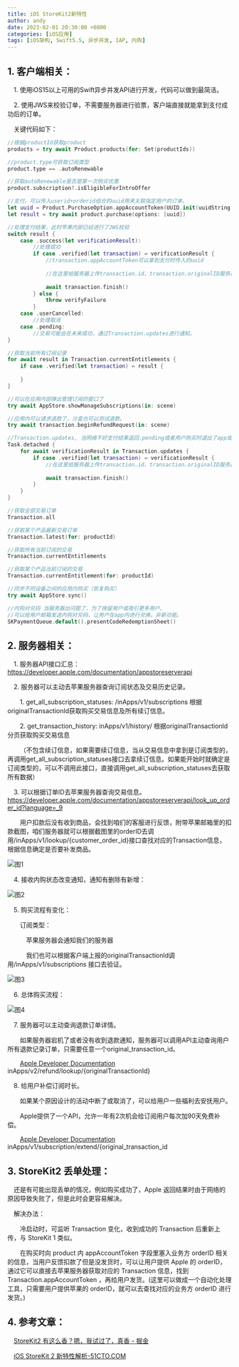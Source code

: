 ```yaml
---
title: iOS StoreKit2新特性
author: andy
date: 2023-02-01 20:30:00 +0800
categories: [iOS应用]
tags: [iOS架构, Swift5.5, 异步并发, IAP, 内购]
---
```


## 1. 客户端相关：

&emsp;1. 使用iOS15以上可用的Swift异步并发API进行开发，代码可以做到最简洁。

&emsp;2. 使用JWS来校验订单，不需要服务器进行验票，客户端直接就能拿到支付成功后的订单。

&emsp;关键代码如下：
```swift
//根据productId获取product
products = try await Product.products(for: Set(productIds))

//product.type可获取订阅类型
product.type == .autoRenewable

//获取autoRenewable是否是第一次购买优惠
product.subscription?.isEligibleForIntroOffer

//支付，可以传入userid+orderid组合的uuid用来关联指定用户的订单。
let uuid = Product.PurchaseOption.appAccountToken(UUID.init(uuidString: "userid+orderid")!)
let result = try await product.purchase(options: [uuid])

//处理支付结果，此时苹果内部已经进行了JWS校验
switch result {
    case .success(let verificationResult):
        //处理成功
        if case .verified(let transaction) = verificationResult {
            //transaction.appAccountToken可以拿到支付时传入的uuid
            
            //在这里给服务器上传transaction.id、transaction.originalID服务器就可以去苹果服务器请求订单信息了。
            
            await transaction.finish()
        } else {
            throw verifyFailure
        }
    case .userCancelled:
        //处理取消
    case .pending:
        //交易可能会在未来成功，通过Transaction.updates进行通知。
}

//获取当前所有订阅记录
for await result in Transaction.currentEntitlements {
    if case .verified(let transaction) = result {
        
    }
}

//可以在应用内部弹出管理订阅的窗口了
try await AppStore.showManageSubscriptions(in: scene)

//应用内可以请求退款了，沙盒也可以测试退款。
try await transaction.beginRefundRequest(in: scene)

//Transaction.updates, 当网络不好支付结果返回.pending或者用户购买时退出了app或卸载重装，在这里会获得回调。
Task.detached {
    for await verificationResult in Transaction.updates {
        if case .verified(let transaction) = verificationResult {
            //在这里给服务器上传transaction.id、transaction.originalID服务器就可以去苹果服务器请求订单信息了。
            
            await transaction.finish()
        }
    }
}

//获取全部交易订单
Transaction.all

//获取某个产品最新交易订单
Transaction.latest(for: productId)

//获取所有当前订阅的交易
Transaction.currentEntitlements

//获取某个产品当前订阅的交易
Transaction.currentEntitlement(for: productId)

//同步不同设备之间的应用内购买（恢复购买）
try await AppStore.sync()

//内购对兑码 当服务器出问题了，为了挽留用户或吸引更多用户，
//可以给用户邮箱发送内购对兑码，让用户在app内进行兑换。非新功能。
SKPaymentQueue.default().presentCodeRedemptionSheet()
```

## 2. 服务器相关：

&emsp;1. 服务器API接口汇总：https://developer.apple.com/documentation/appstoreserverapi

&emsp;2. 服务器可以主动去苹果服务器查询订阅状态及交易历史记录。

&emsp;&emsp;1. get_all_subscription_statuses: /inApps/v1/subscriptions 根据originalTransactionId获取购买交易信息及所有续订信息。

&emsp;&emsp;2. get_transaction_history:  inApps/v1/history/ 根据originalTransactionId分页获取购买交易信息

&emsp;&emsp;（不包含续订信息，如果需要续订信息，当从交易信息中拿到是订阅类型的，再调用get_all_subscription_statuses接口去拿续订信息。如果能开始时就确定是订阅类型的，可以不调用此接口，直接调用get_all_subscription_statuses去获取所有数据）

&emsp;3. 可以根据订单ID去苹果服务器查询交易信息。https://developer.apple.com/documentation/appstoreserverapi/look_up_order_id?language=_9

&emsp;&emsp;用户扣款后没有收到商品，会找到咱们的客服进行反馈，附带苹果邮箱里的扣款截图，咱们服务器就可以根据截图里的orderID去调用/inApps/v1/lookup/{customer_order_id}接口查找对应的Transaction信息，根据信息确定是否要补发商品。

![图1](/assets/img/posts/StoreKit2_image1.png)

&emsp;4. 接收内购状态改变通知，通知有删除有新增：

![图2](/assets/img/posts/StoreKit2_image2.png)

&emsp;5. 购买流程有变化：

&emsp;&emsp;订阅类型：

&emsp;&emsp;&emsp;苹果服务器会通知我们的服务器

&emsp;&emsp;&emsp;我们也可以根据客户端上报的originalTransactionId调用/inApps/v1/subscriptions 接口去验证。

![图3](/assets/img/posts/StoreKit2_image3.png)

&emsp;6. 总体购买流程：

![图4](/assets/img/posts/StoreKit2_image4.png)

&emsp;7. 服务器可以主动查询退款订单详情。

&emsp;&emsp;如果服务器宕机了或者没有收到退款通知，服务器可以调用API主动查询用户所有退款记录订单，只需要任意一个original_transaction_id。

&emsp;&emsp;[Apple Developer Documentation](https://developer.apple.com/documentation/appstoreserverapi/get_refund_history/) inApps/v2/refund/lookup/{originalTransactionId}

&emsp;8. 给用户补偿订阅时长。

&emsp;&emsp;如果某个原因设计的活动中断了或取消了，可以给用户一些福利去安抚用户。

&emsp;&emsp;Apple提供了一个API，允许一年有2次机会给订阅用户每次加90天免费补偿。

&emsp;&emsp;[Apple Developer Documentation](https://developer.apple.com/documentation/appstoreserverapi/extend_a_subscription_renewal_date/)  inApps/v1/subscription/extend/{original_transaction_id

## 3. StoreKit2 丢单处理：

&emsp;还是有可能出现丢单的情况，例如购买成功了，Apple 返回结果时由于网络的原因导致失败了，但是此时会更容易解决。

&emsp;解决办法：

&emsp;&emsp;冷启动时，可监听 Transaction 变化，收到成功的 Transaction 后重新上传，与 StoreKit 1 类似。

&emsp;&emsp;在购买时向 product 内 appAccountToken 字段里塞入业务方 orderID 相关的信息，当用户反馈扣款了但是没发货时，可以让用户提供 Apple 的 orderID，通过它可以直接去苹果服务器获取对应的 Transaction 信息，找到 Transaction.appAccountToken ，再给用户发货。(这里可以做成一个自动化处理工具，只需要用户提供苹果的 orderID，就可以去查找对应的业务方 orderID 进行发货。)

## 4. 参考文章：

&emsp;[StoreKit2 有这么香？嗯，我试过了，真香 - 掘金 ](https://juejin.cn/post/7023974581446639630)

&emsp;[iOS StoreKit 2 新特性解析-51CTO.COM](https://www.51cto.com/article/708077.html)
